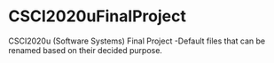 # CSCI2020uFinalProject
CSCI2020u (Software Systems) Final Project
-Default files that can be renamed based on their decided purpose.
